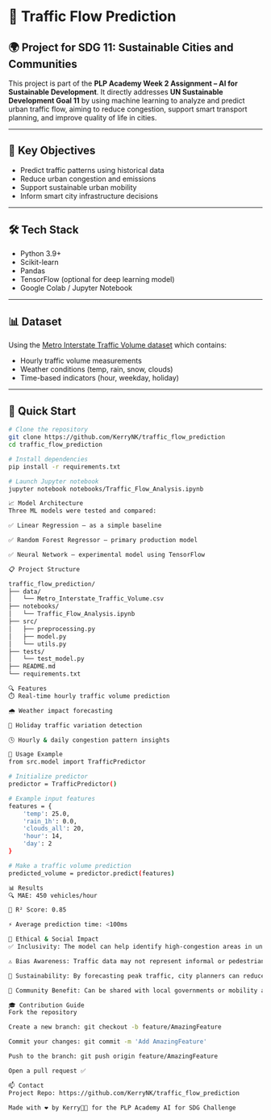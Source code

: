 # 🚗 Traffic Flow Prediction

## 🌍 Project for SDG 11: Sustainable Cities and Communities

This project is part of the **PLP Academy Week 2 Assignment – AI for Sustainable Development**. It directly addresses **UN Sustainable Development Goal 11** by using machine learning to analyze and predict urban traffic flow, aiming to reduce congestion, support smart transport planning, and improve quality of life in cities.

---

## 🎯 Key Objectives

- Predict traffic patterns using historical data
- Reduce urban congestion and emissions
- Support sustainable urban mobility
- Inform smart city infrastructure decisions

---

## 🛠️ Tech Stack

- Python 3.9+
- Scikit-learn
- Pandas
- TensorFlow (optional for deep learning model)
- Google Colab / Jupyter Notebook

---

## 📊 Dataset

Using the [Metro Interstate Traffic Volume dataset](https://archive.ics.uci.edu/ml/datasets/Metro+Interstate+Traffic+Volume) which contains:

- Hourly traffic volume measurements
- Weather conditions (temp, rain, snow, clouds)
- Time-based indicators (hour, weekday, holiday)

---

## 🚀 Quick Start

```bash
# Clone the repository
git clone https://github.com/KerryNK/traffic_flow_prediction
cd traffic_flow_prediction

# Install dependencies
pip install -r requirements.txt

# Launch Jupyter notebook
jupyter notebook notebooks/Traffic_Flow_Analysis.ipynb

📈 Model Architecture
Three ML models were tested and compared:

✅ Linear Regression – as a simple baseline

✅ Random Forest Regressor – primary production model

✅ Neural Network – experimental model using TensorFlow

📋 Project Structure

traffic_flow_prediction/
├── data/
│   └── Metro_Interstate_Traffic_Volume.csv
├── notebooks/
│   └── Traffic_Flow_Analysis.ipynb
├── src/
│   ├── preprocessing.py
│   ├── model.py
│   └── utils.py
├── tests/
│   └── test_model.py
├── README.md
└── requirements.txt

🔍 Features
⏱️ Real-time hourly traffic volume prediction

🌧️ Weather impact forecasting

📅 Holiday traffic variation detection

🕓 Hourly & daily congestion pattern insights

🧪 Usage Example
from src.model import TrafficPredictor

# Initialize predictor
predictor = TrafficPredictor()

# Example input features
features = {
    'temp': 25.0,
    'rain_1h': 0.0,
    'clouds_all': 20,
    'hour': 14,
    'day': 2
}

# Make a traffic volume prediction
predicted_volume = predictor.predict(features)

📊 Results
🔍 MAE: 450 vehicles/hour

🎯 R² Score: 0.85

⚡ Average prediction time: <100ms

🧠 Ethical & Social Impact
✅ Inclusivity: The model can help identify high-congestion areas in under-served neighborhoods to improve transit access equitably.

⚠️ Bias Awareness: Traffic data may not represent informal or pedestrian transit—future iterations should include more diverse mobility data.

🌱 Sustainability: By forecasting peak traffic, city planners can reduce carbon emissions by rerouting or adjusting transport frequency.

🤝 Community Benefit: Can be shared with local governments or mobility apps to improve urban planning for everyone.

🎓 Contribution Guide
Fork the repository

Create a new branch: git checkout -b feature/AmazingFeature

Commit your changes: git commit -m 'Add AmazingFeature'

Push to the branch: git push origin feature/AmazingFeature

Open a pull request ✅

📫 Contact
Project Repo: https://github.com/KerryNK/traffic_flow_prediction

Made with ❤️ by Kerry🧸💕 for the PLP Academy AI for SDG Challenge

